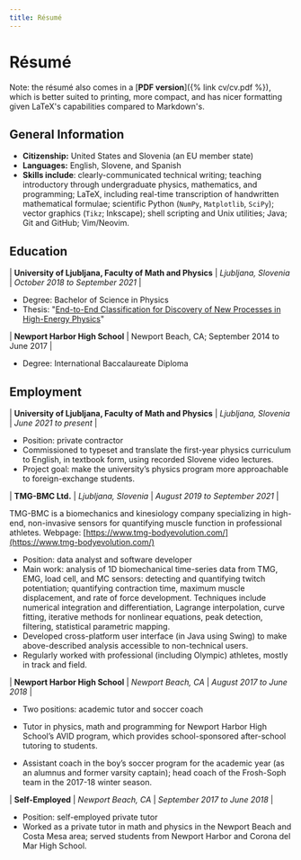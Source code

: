 ```yaml
---
title: Résumé
---
```

# Résumé
Note: the résumé also comes in a [**PDF version**]({% link cv/cv.pdf %}), which is better suited to printing, more compact, and has nicer formatting given LaTeX's capabilities compared to Markdown's.

## General Information
- **Citizenship:** United States and Slovenia (an EU member state)
- **Languages:** English, Slovene, and Spanish
- **Skills include**: clearly-communicated technical writing; teaching introductory through undergraduate physics, mathematics, and programming; LaTeX, including real-time transcription of handwritten mathematical formulae; scientific Python (`NumPy`, `Matplotlib`, `SciPy`); vector graphics (`Tikz`; Inkscape); shell scripting and Unix utilities; Java; Git and GitHub; Vim/Neovim.


## Education

| **University of Ljubljana, Faculty of Math and Physics** | *Ljubljana, Slovenia* \| *October 2018 to September 2021* |

- Degree: Bachelor of Science in Physics
- Thesis: "[End-to-End Classification for Discovery of New Processes in High-Energy Physics](https://ejmastnak.github.io/seminar/seminar.html)"

| **Newport Harbor High School** | Newport Beach, CA; September 2014 to June 2017 |

- Degree: International Baccalaureate Diploma

## Employment

| **University of Ljubljana, Faculty of Math and Physics** | *Ljubljana, Slovenia* \| *June 2021 to present* |

- Position: private contractor
- Commissioned to typeset and translate the first-year physics curriculum to English, in textbook form, using recorded Slovene video lectures. 
- Project goal: make the university’s physics program more approachable to foreign-exchange students.

| **TMG-BMC Ltd.** | *Ljubljana, Slovenia* \| *August 2019 to September 2021* |

TMG-BMC is a biomechanics and kinesiology company specializing in high-end, non-invasive sensors for quantifying muscle function in professional athletes. Webpage: [https://www.tmg-bodyevolution.com/](https://www.tmg-bodyevolution.com/)

- Position: data analyst and software developer
- Main work: analysis of 1D biomechanical time-series data from TMG, EMG, load cell, and MC sensors: detecting and quantifying twitch potentiation; quantifying contraction time, maximum muscle displacement, and rate of force development. Techniques include numerical integration and differentiation, Lagrange interpolation, curve fitting, iterative methods for nonlinear equations, peak detection, filtering, statistical parametric mapping.
- Developed cross-platform user interface (in Java using Swing) to make above-described analysis accessible to non-technical users.
- Regularly worked with professional (including Olympic) athletes, mostly in track and field.

| **Newport Harbor High School** | *Newport Beach, CA* \| *August 2017 to June 2018* |

- Two positions: academic tutor and soccer coach

- Tutor in physics, math and programming for Newport Harbor High School’s AVID program, which
provides school-sponsored after-school tutoring to students.
- Assistant coach in the boy’s soccer program for the academic year (as an alumnus and former
varsity captain); head coach of the Frosh-Soph team in the 2017-18 winter season.

| **Self-Employed** | *Newport Beach, CA* \| *September 2017 to June 2018* |

- Position: self-employed private tutor
- Worked as a private tutor in math and physics in the Newport Beach and Costa Mesa area; served students from Newport Harbor and Corona del Mar High School.
